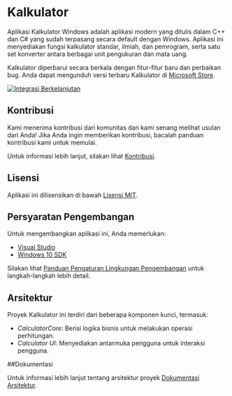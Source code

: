 # Kalkulator

Aplikasi Kalkulator Windows adalah aplikasi modern yang ditulis dalam C++ dan C# yang sudah terpasang secara default dengan Windows. Aplikasi ini menyediakan fungsi kalkulator standar, ilmiah, dan pemrogram, serta satu set konverter antara berbagai unit pengukuran dan mata uang.

Kalkulator diperbarui secara berkala dengan fitur-fitur baru dan perbaikan bug. Anda dapat mengunduh versi terbaru Kalkulator di [Microsoft Store](https://www.microsoft.com/store/apps/9WZDNCRFHVN5).

[![Integrasi Berkelanjutan](https://dev.azure.com/ms/calculator/_apis/build/status/Microsoft.calculator?branchName=main)](https://dev.azure.com/ms/calculator/_build/latest?definitionId=29&branchName=main)

## Kontribusi

Kami menerima kontribusi dari komunitas dan kami senang melihat usulan dari Anda! Jika Anda ingin memberikan kontribusi, bacalah panduan kontribusi kami untuk memulai.

Untuk informasi lebih lanjut, silakan lihat [Kontribusi](https://github.com/microsoft/calculator/blob/main/CONTRIBUTING.md).

## Lisensi

Aplikasi ini dilisensikan di bawah [Lisensi MIT](https://github.com/microsoft/calculator/blob/main/LICENSE.md).

## Persyaratan Pengembangan

Untuk mengembangkan aplikasi ini, Anda memerlukan:

- [Visual Studio](https://visualstudio.microsoft.com/downloads/)
- [Windows 10 SDK](https://developer.microsoft.com/en-us/windows/downloads/windows-10-sdk)
  
Silakan lihat [Panduan Pengaturan Lingkungan Pengembangan](https://github.com/microsoft/calculator/blob/main/Documentation/DevSetup.md) untuk langkah-langkah lebih detail.

## Arsitektur

Proyek Kalkulator ini terdiri dari beberapa komponen kunci, termasuk:

- *CalculatorCore*: Berisi logika bisnis untuk melakukan operasi perhitungan.
- *Calculator UI*: Menyediakan antarmuka pengguna untuk interaksi pengguna.

##Dokumentasi

Untuk informasi lebih lanjut tentang arsitektur proyek [Dokumentasi Arsitektur](https://github.com/microsoft/calculator/blob/main/docs/Architecture.md).
